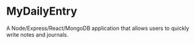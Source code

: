 # MyDailyEntry 
  
A Node/Express/React/MongoDB application that allows users to quickly write notes and journals.
